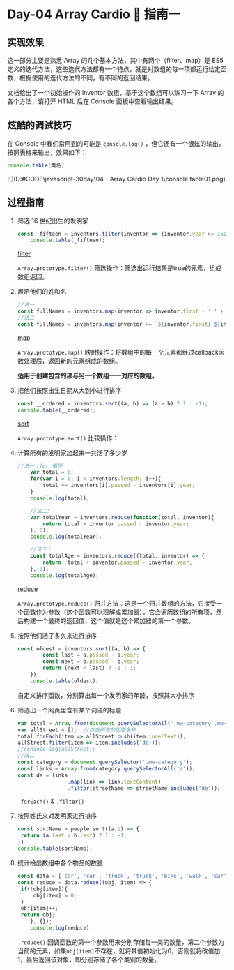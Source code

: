 # Day-04 Array Cardio 💪 指南一



## 实现效果

这一部分主要是熟悉 Array 的几个基本方法，其中有两个（filter、map）是 ES5 定义的迭代方法，这些迭代方法都有一个特点，就是对数组的每一项都运行给定函数，根据使用的迭代方法的不同，有不同的返回结果。

文档给出了一个初始操作的 inventor 数组，基于这个数组可以练习一下 Array 的各个方法，请打开 HTML 后在 Console 面板中查看输出结果。

## 炫酷的调试技巧

在 Console 中我们常用到的可能是 `console.log()` ，但它还有一个很炫的输出，按照表格来输出，效果如下：

```js
console.table(类名)
```

![](D:\#CODE\javascript-30day\04 - Array Cardio Day 1\console.table01.png)

## 过程指南

1. 筛选 16 世纪出生的发明家  

   ```js
   const _fifteen = inventors.filter(inventor => (inventor.year >= 1500 && inventor.year < 1600));
       console.table(_fifteen);
   ```

   [filter](https://developer.mozilla.org/zh-CN/docs/Web/JavaScript/Reference/Global_Objects/Array/filter)

   ```Array.prototype.filter()``` 筛选操作：筛选出运行结果是true的元素，组成数组返回。

   

2. 展示他们的姓和名  

   ```js
   //法一
   const fullNames = inventors.map(inventor => inventor.first + ' ' + inventor.last);
   //法二
   const fullNames = inventors.map(inventor >= `${inventor.first} ${inventor.last}`);
   ```

   [map](https://developer.mozilla.org/zh-CN/docs/Web/JavaScript/Reference/Global_Objects/Array/map)

   ```Array.prototype.map()``` 映射操作：将数组中的每一个元素都经过callback函数处理后，返回新的元素组成的数组。

   **适用于创建包含的项与另一个数组一一对应的数组。** 

   

3. 把他们按照出生日期从大到小进行排序

   ```js
   const __ordered = inventors.sort((a, b) => (a > b) ? 1 : -1);
   console.table(__ordered);
   ```

   [sort](https://developer.mozilla.org/zh-CN/docs/Web/JavaScript/Reference/Global_Objects/Array/sort)

   ```Array.prototype.sort()``` 比较操作：

   

4. 计算所有的发明家加起来一共活了多少岁

   ```js
   //法一：for 循环
       var total = 0;
       for(var i = 0; i < inventors.length; i++){
           total += inventors[i].passed - inventors[i].year;
       }
       console.log(total);
   
       //法二:
       var totalYear = inventors.reduce(function(total, inventor){
           return total + inventor.passed - inventor.year;
       }, 0);
       console.log(totalYear);
   
       //法三：
       const totalAge = inventors.reduce((total, inventor) => {   
           return  total + inventor.passed - inventor.year;
       }, 0);
       console.log(totalAge);
   ```

   [reduce](https://developer.mozilla.org/zh-CN/docs/Web/JavaScript/Reference/Global_Objects/Array/Reduce)

   ```Array.prototype.reduce()``` 归并方法：这是一个归并数组的方法，它接受一个函数作为参数（这个函数可以理解成累加器），它会遍历数组的所有项，然后构建一个最终的返回值，这个值就是这个累加器的第一个参数。

   

5. 按照他们活了多久来进行排序

   ```js
   const oldest = inventors.sort((a, b) => {
           const last = a.passed - a.year;
           const next = b.passed - b.year;
           return (next < last) ? -1 : 1;
       });
       console.table(oldest);
   ```

   自定义排序函数，分别算出每一个发明家的年龄，按照其大小排序

   

6. 筛选出一个网页里含有某个词语的标题

   ```js
   var total = Array.from(document.querySelectorAll('.mw-category .mw-category-group ul li a'));
   var allStreet = [];  //存放所有的街道名称
   total.forEach(item => allStreet.push(item.innerText));
   allStreet.filter(item => item.includes('de'));
   //console.log(allStreet);
   //法二
   const category = document.querySelector('.mw-category');
   const links = Array.from(category.querySelectorAll('a'));
   const de = links
                   .map(link => link.textContent)
                   .filter(streetName => streetName.includes('de'));
   ```

   ```.forEach()``` & ```.filter()``` 

   

7. 按照姓氏来对发明家进行排序

   ```js
   const sortName = people.sort((a,b) => {
   	return (a.last > b.last) ? 1 : -1;
   })
   console.table(sortName);
   ```

   

8. 统计给出数组中各个物品的数量

   ```js
   const data = ['car', 'car', 'truck', 'truck', 'bike', 'walk', 'car', 'van', 'bike', 'walk', 'car', 'van', 'car', 'truck'];
   const reduce = data.reduce((obj, item) => {
   	if(!obj[item]){
   		obj[item] = 0;
   	}
   	obj[item]++;
   	return obj;
       }, {});
       console.log(reduce);
   
   ```

   ```.reduce()``` 回调函数的第一个参数用来分别存储每一类的数量，第二个参数为当前的元素，如果`obj[item]`不存在，就将其值初始化为0，否则就将改值加1，最后返回该对象，即分别存储了各个类别的数量。

   
